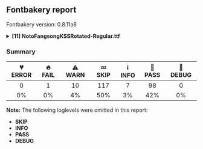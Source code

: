 ## Fontbakery report

Fontbakery version: 0.8.11a8

<details><summary><b>[11] NotoFangsongKSSRotated-Regular.ttf</b></summary><div><details><summary>🔥 <b>FAIL:</b> Noto fonts must have an ARTICLE.en_us.html file (<a href="https://font-bakery.readthedocs.io/en/stable/fontbakery/profiles/googlefonts.html#com.google.fonts/check/description/noto_has_article">com.google.fonts/check/description/noto_has_article</a>)</summary><div>


* 🔥 **FAIL** This is a Noto font but it lacks an ARTICLE.en_us.html file [code: missing-article]
</div></details><details><summary>⚠ <b>WARN:</b> Combined length of family and style must not exceed 27 characters. (<a href="https://font-bakery.readthedocs.io/en/stable/fontbakery/profiles/googlefonts.html#com.google.fonts/check/name/family_and_style_max_length">com.google.fonts/check/name/family_and_style_max_length</a>)</summary><div>


* ⚠ **WARN** The combined length of family and style exceeds 27 chars in the following 'WINDOWS' entries:
 FONT_FAMILY_NAME = 'Noto Fangsong KSS Rotated' / SUBFAMILY_NAME = 'Regular'

Please take a look at the conversation at https://github.com/googlefonts/fontbakery/issues/2179 in order to understand the reasoning behind these name table records max-length criteria. [code: too-long]
</div></details><details><summary>⚠ <b>WARN:</b> Check font follows the Google Fonts CJK vertical metric schema (<a href="https://font-bakery.readthedocs.io/en/stable/fontbakery/profiles/googlefonts.html#com.google.fonts/check/cjk_vertical_metrics">com.google.fonts/check/cjk_vertical_metrics</a>)</summary><div>


* ⚠ **WARN** We recommend the absolute sum of the hhea metrics should be between 1.1-1.4x of the font's upm. This font has 2.0x [code: bad-hhea-range]
</div></details><details><summary>⚠ <b>WARN:</b> Does the font contain less than 40 CJK characters? (<a href="https://font-bakery.readthedocs.io/en/stable/fontbakery/profiles/googlefonts.html#com.google.fonts/check/cjk_not_enough_glyphs">com.google.fonts/check/cjk_not_enough_glyphs</a>)</summary><div>


* ⚠ **WARN** There are only 9 CJK glyphs when there needs to be at least 40 in order to support the smallest CJK writing system, Hangul.
The following CJK glyphs were found:
['uni4E39', 'uni4EFF', 'uni4F53', 'uni5951', 'uni5B57', 'uni5B8B', 'uni5C0F', 'uni6B4C', 'uni8C37']
Please check that these glyphs have the correct unicodes. [code: cjk-not-enough-glyphs]
</div></details><details><summary>⚠ <b>WARN:</b> Ensure fonts have ScriptLangTags declared on the 'meta' table. (<a href="https://font-bakery.readthedocs.io/en/stable/fontbakery/profiles/googlefonts.html#com.google.fonts/check/meta/script_lang_tags">com.google.fonts/check/meta/script_lang_tags</a>)</summary><div>


* ⚠ **WARN** This font file does not have a 'meta' table. [code: lacks-meta-table]
</div></details><details><summary>⚠ <b>WARN:</b> Check if each glyph has the recommended amount of contours. (<a href="https://font-bakery.readthedocs.io/en/stable/fontbakery/profiles/universal.html#com.google.fonts/check/contour_count">com.google.fonts/check/contour_count</a>)</summary><div>


* ⚠ **WARN** This check inspects the glyph outlines and detects the total number of contours in each of them. The expected values are infered from the typical ammounts of contours observed in a large collection of reference font families. The divergences listed below may simply indicate a significantly different design on some of your glyphs. On the other hand, some of these may flag actual bugs in the font such as glyphs mapped to an incorrect codepoint. Please consider reviewing the design and codepoint assignment of these to make sure they are correct.

The following glyphs do not have the recommended number of contours:

	- Glyph name: aogonek	Contours detected: 3	Expected: 2

	- Glyph name: Uogonek	Contours detected: 2	Expected: 1

	- Glyph name: uogonek	Contours detected: 2	Expected: 1

	- Glyph name: Uogonek	Contours detected: 2	Expected: 1

	- Glyph name: aogonek	Contours detected: 3	Expected: 2 

	- And Glyph name: uogonek	Contours detected: 2	Expected: 1
 [code: contour-count]
</div></details><details><summary>⚠ <b>WARN:</b> Does the font contain chws and vchw features? (<a href="https://font-bakery.readthedocs.io/en/stable/fontbakery/profiles/universal.html#com.google.fonts/check/cjk_chws_feature">com.google.fonts/check/cjk_chws_feature</a>)</summary><div>


* ⚠ **WARN** chws feature not found in font. Use chws_tool (https://github.com/googlefonts/chws_tool) to add it. [code: missing-chws-feature]
* ⚠ **WARN** vchw feature not found in font. Use chws_tool (https://github.com/googlefonts/chws_tool) to add it. [code: missing-vchw-feature]
</div></details><details><summary>⚠ <b>WARN:</b> Ensure dotted circle glyph is present and can attach marks. (<a href="https://font-bakery.readthedocs.io/en/stable/fontbakery/profiles/universal.html#com.google.fonts/check/dotted_circle">com.google.fonts/check/dotted_circle</a>)</summary><div>


* ⚠ **WARN** No dotted circle glyph present [code: missing-dotted-circle]
</div></details><details><summary>⚠ <b>WARN:</b> Do any segments have colinear vectors? (<a href="https://font-bakery.readthedocs.io/en/stable/fontbakery/profiles/<Section: Outline Correctness Checks>.html#com.google.fonts/check/outline_colinear_vectors">com.google.fonts/check/outline_colinear_vectors</a>)</summary><div>


* ⚠ **WARN** The following glyphs have colinear vectors:

	* u18B07 (U+18B07): L<<358.0,-3.0>--<429.0,-32.0>> -> L<<429.0,-32.0>--<474.0,-48.0>>

	* u18B07 (U+18B07): L<<496.0,597.0>--<496.0,608.0>> -> L<<496.0,608.0>--<496.0,613.0>>

	* u18B07 (U+18B07): L<<497.0,338.0>--<496.0,597.0>> -> L<<496.0,597.0>--<496.0,608.0>>

	* u18B38 (U+18B38): L<<490.0,-32.0>--<490.0,28.0>> -> L<<490.0,28.0>--<491.0,344.0>>

	* u18B39 (U+18B39): L<<470.0,-49.0>--<470.0,28.0>> -> L<<470.0,28.0>--<471.0,344.0>>

	* u18B3E (U+18B3E): L<<190.0,-2.0>--<191.0,131.0>> -> L<<191.0,131.0>--<190.0,262.0>>

	* u18B41 (U+18B41): L<<719.0,396.0>--<605.0,384.0>> -> L<<605.0,384.0>--<533.0,376.0>>

	* u18B57 (U+18B57): L<<419.0,93.0>--<394.0,70.0>> -> L<<394.0,70.0>--<369.0,46.0>>

	* u18B5A (U+18B5A): L<<253.0,335.0>--<444.0,347.0>> -> L<<444.0,347.0>--<448.0,347.0>>

	* u18B60 (U+18B60): L<<846.0,402.0>--<668.0,392.0>> -> L<<668.0,392.0>--<600.0,388.0>> 

	* And 80 more.

Use -F or --full-lists to disable shortening of long lists. [code: found-colinear-vectors]
</div></details><details><summary>⚠ <b>WARN:</b> Do outlines contain any jaggy segments? (<a href="https://font-bakery.readthedocs.io/en/stable/fontbakery/profiles/<Section: Outline Correctness Checks>.html#com.google.fonts/check/outline_jaggy_segments">com.google.fonts/check/outline_jaggy_segments</a>)</summary><div>


* ⚠ **WARN** The following glyphs have jaggy segments:

	* u18B10 (U+18B10): B<<780.0,481.0>-<741.0,439.0>-<742.0,440.0>>/B<<742.0,440.0>-<708.0,407.0>-<673.5,378.5>> = 0.8550973962662667

	* u18B3C (U+18B3C): B<<209.0,307.0>-<250.0,266.0>-<294.0,237.0>>/B<<294.0,237.0>-<293.0,238.0>-<420.0,152.0>> = 11.611486423888481

	* u18B81 (U+18B81): B<<838.0,326.0>-<799.0,284.0>-<800.0,285.0>>/B<<800.0,285.0>-<716.0,203.0>-<644.0,155.0>> = 0.6902771978645523

	* u18BB1 (U+18BB1): B<<455.0,362.0>-<431.0,360.0>-<435.0,360.0>>/B<<435.0,360.0>-<380.0,355.0>-<313.0,341.0>> = 5.1944289077348

	* u18BEA (U+18BEA): B<<598.0,608.0>-<508.0,600.0>-<524.0,601.0>>/B<<524.0,601.0>-<390.0,588.0>-<347.0,583.0>> = 1.9648704030421524

	* u18BEB (U+18BEB): B<<599.0,608.0>-<502.0,600.0>-<522.0,601.0>>/B<<522.0,601.0>-<493.0,598.0>-<427.0,592.0>> = 3.0437358876587015

	* u18C0A (U+18C0A): B<<899.0,514.0>-<801.0,505.0>-<807.0,506.0>>/B<<807.0,506.0>-<688.0,496.0>-<578.0,485.0>> = 4.6588364489565155

	* u18C0B (U+18C0B): B<<859.0,514.0>-<761.0,505.0>-<767.0,506.0>>/B<<767.0,506.0>-<641.0,496.0>-<524.0,484.0>> = 4.924549700118923

	* u18C65 (U+18C65): B<<773.0,592.0>-<755.0,571.0>-<757.0,573.0>>/B<<757.0,573.0>-<706.0,512.0>-<660.0,464.0>> = 5.102165252358147

	* u18CB2 (U+18CB2): B<<371.0,355.0>-<458.0,365.0>-<453.0,364.0>>/B<<453.0,364.0>-<478.0,367.0>-<492.5,375.0>> = 4.46715906138917 

	* And u18CB3 (U+18CB3): B<<377.0,617.0>-<328.0,611.0>-<333.0,612.0>>/B<<333.0,612.0>-<303.0,610.0>-<254.0,602.0>> = 7.495857639729836 [code: found-jaggy-segments]
</div></details><details><summary>⚠ <b>WARN:</b> Do outlines contain any semi-vertical or semi-horizontal lines? (<a href="https://font-bakery.readthedocs.io/en/stable/fontbakery/profiles/<Section: Outline Correctness Checks>.html#com.google.fonts/check/outline_semi_vertical">com.google.fonts/check/outline_semi_vertical</a>)</summary><div>


* ⚠ **WARN** The following glyphs have semi-vertical/semi-horizontal lines:

	* u18B03 (U+18B03): L<<531.0,182.0>--<530.0,-136.0>>

	* u18B07 (U+18B07): L<<497.0,338.0>--<496.0,597.0>>

	* u18B0B (U+18B0B): L<<527.0,175.0>--<526.0,-149.0>>

	* u18B14 (U+18B14): L<<551.0,485.0>--<550.0,168.0>>

	* u18B15 (U+18B15): L<<531.0,485.0>--<530.0,168.0>>

	* u18B17 (U+18B17): L<<545.0,378.0>--<544.0,175.0>>

	* u18B18 (U+18B18): L<<535.0,391.0>--<534.0,224.0>>

	* u18B19 (U+18B19): L<<534.0,426.0>--<533.0,303.0>>

	* u18B1E (U+18B1E): L<<529.0,154.0>--<528.0,-113.0>>

	* u18B1F (U+18B1F): L<<827.0,128.0>--<826.0,-148.0>> 

	* And 81 more.

Use -F or --full-lists to disable shortening of long lists. [code: found-semi-vertical]
</div></details><br></div></details>

### Summary

| 💔 ERROR | 🔥 FAIL | ⚠ WARN | 💤 SKIP | ℹ INFO | 🍞 PASS | 🔎 DEBUG |
|:-----:|:----:|:----:|:----:|:----:|:----:|:----:|
| 0 | 1 | 10 | 117 | 7 | 98 | 0 |
| 0% | 0% | 4% | 50% | 3% | 42% | 0% |

**Note:** The following loglevels were omitted in this report:
* **SKIP**
* **INFO**
* **PASS**
* **DEBUG**
